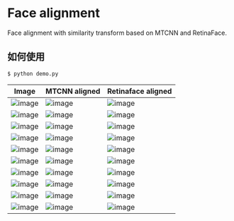 # Face alignment

Face alignment with similarity transform based on MTCNN and RetinaFace.

## 如何使用

```bash
$ python demo.py
```

Image | MTCNN aligned | Retinaface aligned|
|---|---|---|
|![image](https://github.com/foamliu/Face-Alignment/raw/master/images/0_img.jpg)|![image](https://github.com/foamliu/Face-Alignment/raw/master/images/0_mtcnn_aligned.jpg)|![image](https://github.com/foamliu/Face-Alignment/raw/master/images/0_retinaface_aligned.jpg)|
|![image](https://github.com/foamliu/Face-Alignment/raw/master/images/1_img.jpg)|![image](https://github.com/foamliu/Face-Alignment/raw/master/images/1_mtcnn_aligned.jpg)|![image](https://github.com/foamliu/Face-Alignment/raw/master/images/1_retinaface_aligned.jpg)|
|![image](https://github.com/foamliu/Face-Alignment/raw/master/images/2_img.jpg)|![image](https://github.com/foamliu/Face-Alignment/raw/master/images/2_mtcnn_aligned.jpg)|![image](https://github.com/foamliu/Face-Alignment/raw/master/images/2_retinaface_aligned.jpg)|
|![image](https://github.com/foamliu/Face-Alignment/raw/master/images/3_img.jpg)|![image](https://github.com/foamliu/Face-Alignment/raw/master/images/3_mtcnn_aligned.jpg)|![image](https://github.com/foamliu/Face-Alignment/raw/master/images/3_retinaface_aligned.jpg)|
|![image](https://github.com/foamliu/Face-Alignment/raw/master/images/4_img.jpg)|![image](https://github.com/foamliu/Face-Alignment/raw/master/images/4_mtcnn_aligned.jpg)|![image](https://github.com/foamliu/Face-Alignment/raw/master/images/4_retinaface_aligned.jpg)|
|![image](https://github.com/foamliu/Face-Alignment/raw/master/images/5_img.jpg)|![image](https://github.com/foamliu/Face-Alignment/raw/master/images/5_mtcnn_aligned.jpg)|![image](https://github.com/foamliu/Face-Alignment/raw/master/images/5_retinaface_aligned.jpg)|
|![image](https://github.com/foamliu/Face-Alignment/raw/master/images/6_img.jpg)|![image](https://github.com/foamliu/Face-Alignment/raw/master/images/6_mtcnn_aligned.jpg)|![image](https://github.com/foamliu/Face-Alignment/raw/master/images/6_retinaface_aligned.jpg)|
|![image](https://github.com/foamliu/Face-Alignment/raw/master/images/7_img.jpg)|![image](https://github.com/foamliu/Face-Alignment/raw/master/images/7_mtcnn_aligned.jpg)|![image](https://github.com/foamliu/Face-Alignment/raw/master/images/7_retinaface_aligned.jpg)|
|![image](https://github.com/foamliu/Face-Alignment/raw/master/images/8_img.jpg)|![image](https://github.com/foamliu/Face-Alignment/raw/master/images/8_mtcnn_aligned.jpg)|![image](https://github.com/foamliu/Face-Alignment/raw/master/images/8_retinaface_aligned.jpg)|
|![image](https://github.com/foamliu/Face-Alignment/raw/master/images/9_img.jpg)|![image](https://github.com/foamliu/Face-Alignment/raw/master/images/9_mtcnn_aligned.jpg)|![image](https://github.com/foamliu/Face-Alignment/raw/master/images/9_retinaface_aligned.jpg)|
